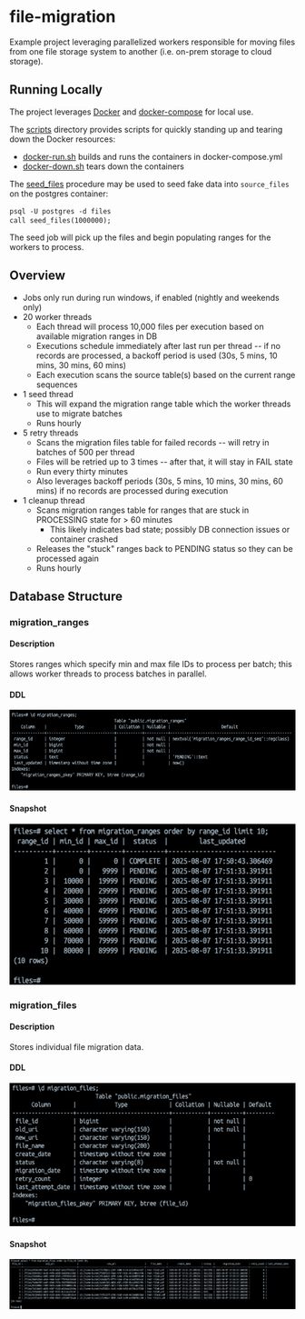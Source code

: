 # file-migration

Example project leveraging parallelized workers responsible for moving files from one file storage system to another (i.e. on-prem storage to cloud storage).

## Running Locally

The project leverages [Docker](./Dockerfile) and [docker-compose](./local/docker-compose.yml) for local use.

The [scripts](./scripts) directory provides scripts for quickly standing up and tearing down the Docker resources:
- [docker-run.sh](./scripts/docker-run.sh) builds and runs the containers in docker-compose.yml
- [docker-down.sh](./scripts/docker-down.sh) tears down the containers

The [seed_files](./local/db/seed.sql) procedure may be used to seed fake data into `source_files` on the postgres container:

```shell
psql -U postgres -d files
call seed_files(1000000);
```

The seed job will pick up the files and begin populating ranges for the workers to process.

## Overview

- Jobs only run during run windows, if enabled (nightly and weekends only)
- 20 worker threads
  - Each thread will process 10,000 files per execution based on available migration ranges in DB 
  - Executions schedule immediately after last run per thread -- if no records are processed, a backoff period is used (30s, 5 mins, 10 mins, 30 mins, 60 mins)
  - Each execution scans the source table(s) based on the current range sequences
- 1 seed thread 
  - This will expand the migration range table which the worker threads use to migrate batches 
  - Runs hourly
- 5 retry threads 
  - Scans the migration files table for failed records -- will retry in batches of 500 per thread 
  - Files will be retried up to 3 times -- after that, it will stay in FAIL state 
  - Run every thirty minutes 
  - Also leverages backoff periods (30s, 5 mins, 10 mins, 30 mins, 60 mins) if no records are processed during execution
- 1 cleanup thread 
  - Scans migration ranges table for ranges that are stuck in PROCESSING state for > 60 minutes
      - This likely indicates bad state; possibly DB connection issues or container crashed 
  - Releases the "stuck" ranges back to PENDING status so they can be processed again 
  - Runs hourly

## Database Structure

### migration_ranges

#### Description

Stores ranges which specify min and max file IDs to process per batch; this allows worker threads to process batches in parallel.

#### DDL

![Migration Ranges DDL](./docs/migration-ranges-ddl.png)

#### Snapshot

![Migration Ranges Snapshot](./docs/migration-ranges-snapshot.png)

### migration_files

#### Description

Stores individual file migration data.

#### DDL

![Migration Files DDL](./docs/migration-files-ddl.png)

#### Snapshot

![Migration Files Snapshot](./docs/migration-files-snapshot.png)